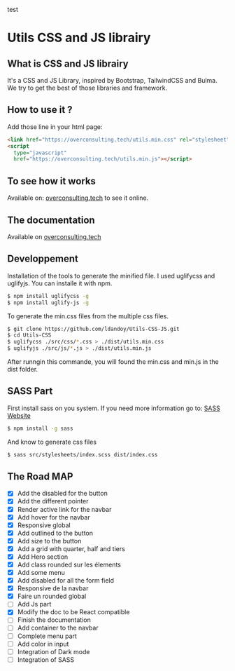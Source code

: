 test

# Utils CSS and JS librairy

## What is CSS and JS librairy

It's a CSS and JS Library, inspired by Bootstrap, TailwindCSS and Bulma.
We try to get the best of those libraries and framework.

## How to use it ?

Add those line in your html page:

```html
<link href="https://overconsulting.tech/utils.min.css" rel="stylesheet" />
<script
  type="javascript"
  href="https://overconsulting.tech/utils.min.js"></script>
```

## To see how it works

Available on: [overconsulting.tech](https://overconsulting.tech) to see it online.

## The documentation

Available on [overconsulting.tech](https://overconsulting.tech)

## Developpement

Installation of the tools to generate the minified file. I used uglifycss and uglifyjs. You can installe it with npm.

```bash
$ npm install uglifycss -g
$ npm install uglify-js -g
```

To generate the min.css files from the multiple css files.

```bash
$ git clone https://github.com/ldandoy/Utils-CSS-JS.git
$ cd Utils-CSS
$ uglifycss ./src/css/*.css > ./dist/utils.min.css
$ uglifyjs ./src/js/*.js > ./dist/utils.min.js
```

After runngin this commande, you will found the min.css and min.js in the dist folder.

## SASS Part

First install sass on you system.
If you need more information go to: [SASS Website](https://sass-lang.com/install)

```bash
$ npm install -g sass
```

And know to generate css files

```bash
$ sass src/stylesheets/index.scss dist/index.css
```

## The Road MAP

- [x] Add the disabled for the button
- [x] Add the different pointer
- [x] Render active link for the navbar
- [x] Add hover for the navbar
- [x] Responsive global
- [x] Add outlined to the button
- [x] Add size to the button
- [x] Add a grid with quarter, half and tiers
- [x] Add Hero section
- [x] Add class rounded sur les élements
- [x] Add some menu
- [x] Add disabled for all the form field
- [x] Responsive de la navbar
- [x] Faire un rounded global
- [ ] Add Js part
- [x] Modify the doc to be React compatible
- [ ] Finish the documentation
- [ ] Add container to the navbar
- [ ] Complete menu part
- [ ] Add color in input
- [ ] Integration of Dark mode
- [ ] Integration of SASS
